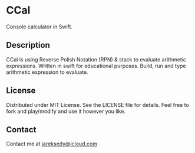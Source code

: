 #  CCal
Console calculator in Swift.

## Description
CCal is using Reverse Polish Notation (RPN) & stack to evaluate arithmetic expressions. Written in swift for educational purposes. Build, run and type arithmetic expression to evaluate.

## License

Distributed under MIT License. See the LICENSE file for details. Feel free to fork and play/modify and use it however you like.

## Contact

Contact me at jareksedy@icloud.com
